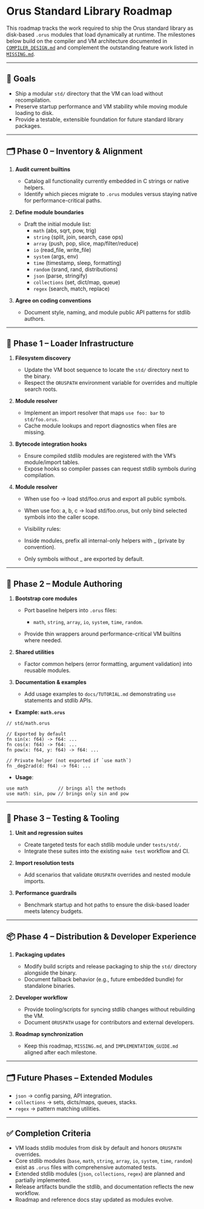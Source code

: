 # Orus Standard Library Roadmap

This roadmap tracks the work required to ship the Orus standard library as disk-based `.orus` modules that load dynamically at runtime. The milestones below build on the compiler and VM architecture documented in [`COMPILER_DESIGN.md`](COMPILER_DESIGN.md) and complement the outstanding feature work listed in [`MISSING.md`](MISSING.md).

---

## 🎯 Goals

* Ship a modular `std/` directory that the VM can load without recompilation.
* Preserve startup performance and VM stability while moving module loading to disk.
* Provide a testable, extensible foundation for future standard library packages.

---

## 🗂️ Phase 0 – Inventory & Alignment

1. **Audit current builtins**

   * Catalog all functionality currently embedded in C strings or native helpers.
   * Identify which pieces migrate to `.orus` modules versus staying native for performance-critical paths.
2. **Define module boundaries**

   * Draft the initial module list:
     * `math` (abs, sqrt, pow, trig)
     * `string` (split, join, search, case ops)
     * `array` (push, pop, slice, map/filter/reduce)
     * `io` (read_file, write_file)
     * `system` (args, env)
     * `time` (timestamp, sleep, formatting)
     * `random` (srand, rand, distributions)
     * `json` (parse, stringify)
     * `collections` (set, dict/map, queue)
     * `regex` (search, match, replace)
3. **Agree on coding conventions**

   * Document style, naming, and module public API patterns for stdlib authors.

---

## 🧱 Phase 1 – Loader Infrastructure

1. **Filesystem discovery**

   * Update the VM boot sequence to locate the `std/` directory next to the binary.
   * Respect the `ORUSPATH` environment variable for overrides and multiple search roots.
2. **Module resolver**

   * Implement an import resolver that maps `use foo: bar` to `std/foo.orus`.
   * Cache module lookups and report diagnostics when files are missing.
3. **Bytecode integration hooks**

   * Ensure compiled stdlib modules are registered with the VM’s module/import tables.
   * Expose hooks so compiler passes can request stdlib symbols during compilation.
4. **Module resolver**

    * When use foo → load std/foo.orus and export all public symbols.

    * When use foo: a, b, c → load std/foo.orus, but only bind selected symbols into the caller scope.

    * Visibility rules:

    * Inside modules, prefix all internal-only helpers with _ (private by convention).

    * Only symbols without _ are exported by default.

---

## 🧩 Phase 2 – Module Authoring

1. **Bootstrap core modules**

   * Port baseline helpers into `.orus` files:

     * `math`, `string`, `array`, `io`, `system`, `time`, `random`.
   * Provide thin wrappers around performance-critical VM builtins where needed.
2. **Shared utilities**

   * Factor common helpers (error formatting, argument validation) into reusable modules.
3. **Documentation & examples**

   * Add usage examples to `docs/TUTORIAL.md` demonstrating `use` statements and stdlib APIs.

* **Example: `math.orus`**

```orus
// std/math.orus

// Exported by default
fn sin(x: f64) -> f64: ...
fn cos(x: f64) -> f64: ...
fn pow(x: f64, y: f64) -> f64: ...

// Private helper (not exported if `use math`)
fn _deg2rad(d: f64) -> f64: ...
```

* **Usage**:

```orus
use math           // brings all the methods
use math: sin, pow // brings only sin and pow
```

---

## 🧪 Phase 3 – Testing & Tooling

1. **Unit and regression suites**

   * Create targeted tests for each stdlib module under `tests/std/`.
   * Integrate these suites into the existing `make test` workflow and CI.
2. **Import resolution tests**

   * Add scenarios that validate `ORUSPATH` overrides and nested module imports.
3. **Performance guardrails**

   * Benchmark startup and hot paths to ensure the disk-based loader meets latency budgets.

---

## 📦 Phase 4 – Distribution & Developer Experience

1. **Packaging updates**

   * Modify build scripts and release packaging to ship the `std/` directory alongside the binary.
   * Document fallback behavior (e.g., future embedded bundle) for standalone binaries.
2. **Developer workflow**

   * Provide tooling/scripts for syncing stdlib changes without rebuilding the VM.
   * Document `ORUSPATH` usage for contributors and external developers.
3. **Roadmap synchronization**

   * Keep this roadmap, `MISSING.md`, and `IMPLEMENTATION_GUIDE.md` aligned after each milestone.

---

## 🗂️ Future Phases – Extended Modules

* `json` → config parsing, API integration.
* `collections` → sets, dicts/maps, queues, stacks.
* `regex` → pattern matching utilities.

---

## ✅ Completion Criteria

* VM loads stdlib modules from disk by default and honors `ORUSPATH` overrides.
* Core stdlib modules (`base`, `math`, `string`, `array`, `io`, `system`, `time`, `random`) exist as `.orus` files with comprehensive automated tests.
* Extended stdlib modules (`json`, `collections`, `regex`) are planned and partially implemented.
* Release artifacts bundle the stdlib, and documentation reflects the new workflow.
* Roadmap and reference docs stay updated as modules evolve.

